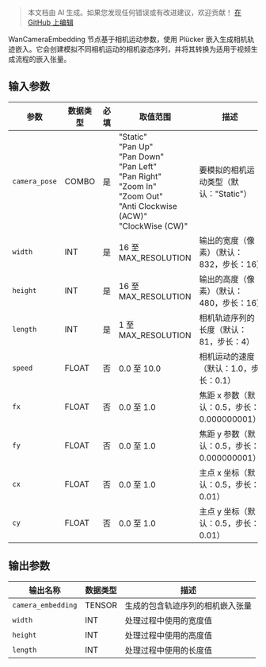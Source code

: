 > 本文档由 AI 生成。如果您发现任何错误或有改进建议，欢迎贡献！ [在 GitHub 上编辑](https://github.com/Comfy-Org/embedded-docs/blob/main/comfyui_embedded_docs/docs/WanCameraEmbedding/zh.md)

WanCameraEmbedding 节点基于相机运动参数，使用 Plücker 嵌入生成相机轨迹嵌入。它会创建模拟不同相机运动的相机姿态序列，并将其转换为适用于视频生成流程的嵌入张量。

## 输入参数

| 参数 | 数据类型 | 必填 | 取值范围 | 描述 |
|------|-----------|------|----------|------|
| `camera_pose` | COMBO | 是 | "Static"<br>"Pan Up"<br>"Pan Down"<br>"Pan Left"<br>"Pan Right"<br>"Zoom In"<br>"Zoom Out"<br>"Anti Clockwise (ACW)"<br>"ClockWise (CW)" | 要模拟的相机运动类型（默认："Static"） |
| `width` | INT | 是 | 16 至 MAX_RESOLUTION | 输出的宽度（像素）（默认：832，步长：16） |
| `height` | INT | 是 | 16 至 MAX_RESOLUTION | 输出的高度（像素）（默认：480，步长：16） |
| `length` | INT | 是 | 1 至 MAX_RESOLUTION | 相机轨迹序列的长度（默认：81，步长：4） |
| `speed` | FLOAT | 否 | 0.0 至 10.0 | 相机运动的速度（默认：1.0，步长：0.1） |
| `fx` | FLOAT | 否 | 0.0 至 1.0 | 焦距 x 参数（默认：0.5，步长：0.000000001） |
| `fy` | FLOAT | 否 | 0.0 至 1.0 | 焦距 y 参数（默认：0.5，步长：0.000000001） |
| `cx` | FLOAT | 否 | 0.0 至 1.0 | 主点 x 坐标（默认：0.5，步长：0.01） |
| `cy` | FLOAT | 否 | 0.0 至 1.0 | 主点 y 坐标（默认：0.5，步长：0.01） |

## 输出参数

| 输出名称 | 数据类型 | 描述 |
|----------|-----------|------|
| `camera_embedding` | TENSOR | 生成的包含轨迹序列的相机嵌入张量 |
| `width` | INT | 处理过程中使用的宽度值 |
| `height` | INT | 处理过程中使用的高度值 |
| `length` | INT | 处理过程中使用的长度值 |
